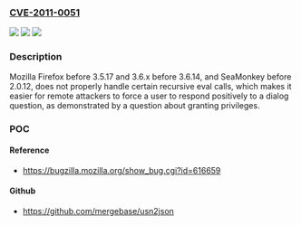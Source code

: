 ### [CVE-2011-0051](https://cve.mitre.org/cgi-bin/cvename.cgi?name=CVE-2011-0051)
![](https://img.shields.io/static/v1?label=Product&message=n%2Fa&color=blue)
![](https://img.shields.io/static/v1?label=Version&message=n%2Fa&color=blue)
![](https://img.shields.io/static/v1?label=Vulnerability&message=n%2Fa&color=brighgreen)

### Description

Mozilla Firefox before 3.5.17 and 3.6.x before 3.6.14, and SeaMonkey before 2.0.12, does not properly handle certain recursive eval calls, which makes it easier for remote attackers to force a user to respond positively to a dialog question, as demonstrated by a question about granting privileges.

### POC

#### Reference
- https://bugzilla.mozilla.org/show_bug.cgi?id=616659

#### Github
- https://github.com/mergebase/usn2json

